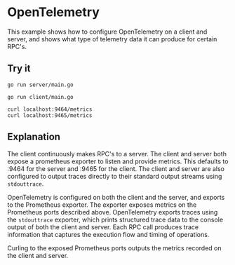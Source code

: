 # OpenTelemetry

This example shows how to configure OpenTelemetry on a client and server, and
shows what type of telemetry data it can produce for certain RPC's.

## Try it

```
go run server/main.go
```

```
go run client/main.go
```

```
curl localhost:9464/metrics
curl localhost:9465/metrics
```

## Explanation

The client continuously makes RPC's to a server. The client and server both
expose a prometheus exporter to listen and provide metrics. This defaults to
:9464 for the server and :9465 for the client. The client and server are also
configured to output traces directly to their standard output streams using
`stdouttrace`.  

OpenTelemetry is configured on both the client and the server, and exports to
the Prometheus exporter. The exporter exposes metrics on the Prometheus ports
described above. OpenTelemetry exports traces using the `stdouttrace` exporter,
which prints structured trace data to the console output of both the client and
server. Each RPC call produces trace information that captures the execution
flow and timing of operations.  

Curling to the exposed Prometheus ports outputs the metrics recorded on the
client and server.
